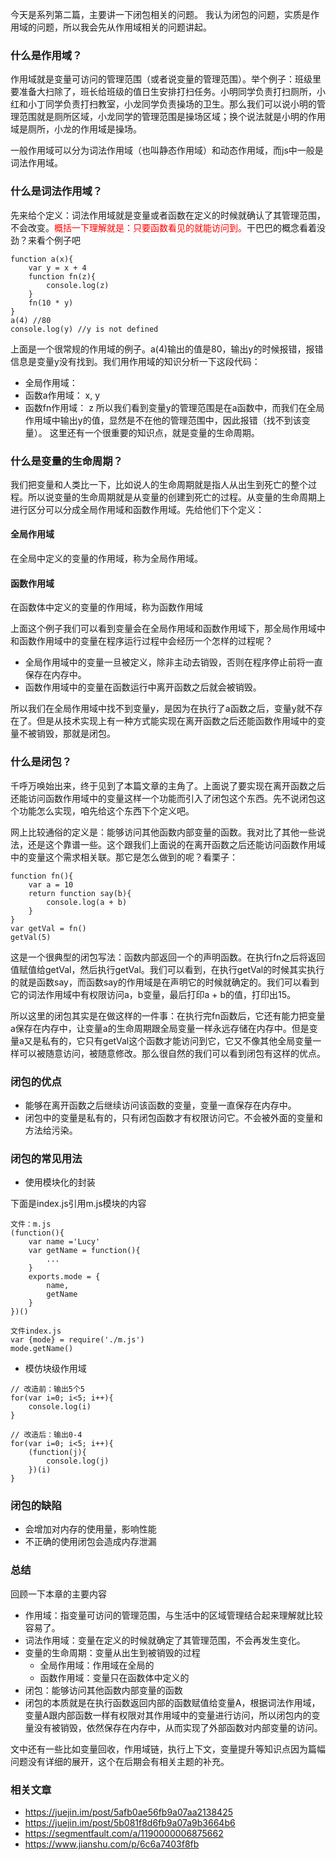 今天是系列第二篇，主要讲一下闭包相关的问题。
我认为闭包的问题，实质是作用域的问题，所以我会先从作用域相关的问题讲起。

### 什么是作用域？
作用域就是变量可访问的管理范围（或者说变量的管理范围）。举个例子：班级里要准备大扫除了，班长给班级的值日生安排打扫任务。小明同学负责打扫厕所，小红和小丁同学负责打扫教室，小龙同学负责操场的卫生。那么我们可以说小明的管理范围就是厕所区域，小龙同学的管理范围是操场区域；换个说法就是小明的作用域是厕所，小龙的作用域是操场。

一般作用域可以分为词法作用域（也叫静态作用域）和动态作用域，而js中一般是词法作用域。

### 什么是词法作用域？
先来给个定义：词法作用域就是变量或者函数在定义的时候就确认了其管理范围，不会改变。<span style="color: red;">概括一下理解就是：只要函数看见的就能访问到。</span>干巴巴的概念看着没劲？来看个例子吧
```
function a(x){
    var y = x + 4
    function fn(z){
        console.log(z)
    }
    fn(10 * y)
}
a(4) //80
console.log(y) //y is not defined
```
上面是一个很常规的作用域的例子。a(4)输出的值是80，输出y的时候报错，报错信息是变量y没有找到。我们用作用域的知识分析一下这段代码：
- 全局作用域：
- 函数a作用域： x, y
- 函数fn作用域： z
所以我们看到变量y的管理范围是在a函数中，而我们在全局作用域中输出y的值，显然是不在他的管理范围中，因此报错（找不到该变量）。
这里还有一个很重要的知识点，就是变量的生命周期。


### 什么是变量的生命周期？
我们把变量和人类比一下，比如说人的生命周期就是指人从出生到死亡的整个过程。所以说变量的生命周期就是从变量的创建到死亡的过程。从变量的生命周期上进行区分可以分成全局作用域和函数作用域。先给他们下个定义：

#### 全局作用域
在全局中定义的变量的作用域，称为全局作用域。

#### 函数作用域
在函数体中定义的变量的作用域，称为函数作用域

上面这个例子我们可以看到变量会在全局作用域和函数作用域下，那全局作用域中和函数作用域中的变量在程序运行过程中会经历一个怎样的过程呢？
- 全局作用域中的变量一旦被定义，除非主动去销毁，否则在程序停止前将一直保存在内存中。
- 函数作用域中的变量在函数运行中离开函数之后就会被销毁。

所以我们在全局作用域中找不到变量y，是因为在执行了a函数之后，变量y就不存在了。但是从技术实现上有一种方式能实现在离开函数之后还能函数作用域中的变量不被销毁，那就是闭包。



### 什么是闭包？
千呼万唤始出来，终于见到了本篇文章的主角了。上面说了要实现在离开函数之后还能访问函数作用域中的变量这样一个功能而引入了闭包这个东西。先不说闭包这个功能怎么实现，咱先给这个东西下个定义吧。

网上比较通俗的定义是：能够访问其他函数内部变量的函数。我对比了其他一些说法，还是这个靠谱一些。这个跟我们上面说的在离开函数之后还能访问函数作用域中的变量这个需求相关联。那它是怎么做到的呢？看栗子：
```
function fn(){
    var a = 10
    return function say(b){
        console.log(a + b)
    }
}
var getVal = fn()
getVal(5)
```
这是一个很典型的闭包写法：函数内部返回一个的声明函数。在执行fn之后将返回值赋值给getVal，然后执行getVal。我们可以看到，在执行getVal的时候其实执行的就是函数say，而函数say的作用域是在声明它的时候就确定的。我们可以看到它的词法作用域中有权限访问a，b变量，最后打印a + b的值，打印出15。

所以这里的闭包其实是在做这样的一件事：在执行完fn函数后，它还有能力把变量a保存在内存中，让变量a的生命周期跟全局变量一样永远存储在内存中。但是变量a又是私有的，它只有getVal这个函数才能访问到它，它又不像其他全局变量一样可以被随意访问，被随意修改。那么很自然的我们可以看到闭包有这样的优点。


### 闭包的优点
- 能够在离开函数之后继续访问该函数的变量，变量一直保存在内存中。
- 闭包中的变量是私有的，只有闭包函数才有权限访问它。不会被外面的变量和方法给污染。

### 闭包的常见用法
- 使用模块化的封装

下面是index.js引用m.js模块的内容
```
文件：m.js
(function(){
    var name ='Lucy'
    var getName = function(){
        ...
    }
    exports.mode = {
        name,
        getName
    }
})()

文件index.js
var {mode} = require('./m.js')
mode.getName()
```

- 模仿块级作用域
```
// 改造前：输出5个5
for(var i=0; i<5; i++){
    console.log(i)
}

// 改造后：输出0-4
for(var i=0; i<5; i++){
    (function(j){
        console.log(j)
    })(i)
}
```

### 闭包的缺陷
- 会增加对内存的使用量，影响性能
- 不正确的使用闭包会造成内存泄漏

### 总结
回顾一下本章的主要内容
- 作用域：指变量可访问的管理范围，与生活中的区域管理结合起来理解就比较容易了。
- 词法作用域：变量在定义的时候就确定了其管理范围，不会再发生变化。
- 变量的生命周期：变量从出生到被销毁的过程
    - 全局作用域：作用域在全局的
    - 函数作用域：变量只在函数体中定义的
- 闭包：能够访问其他函数内部变量的函数
- 闭包的本质就是在执行函数返回内部的函数赋值给变量A，根据词法作用域，变量A跟内部函数一样有权限对其作用域中的变量进行访问，所以闭包内的变量没有被销毁，依然保存在内存中，从而实现了外部函数对内部变量的访问。

文中还有一些比如变量回收，作用域链，执行上下文，变量提升等知识点因为篇幅问题没有详细的展开，这个在后期会有相关主题的补充。

### 相关文章
- https://juejin.im/post/5afb0ae56fb9a07aa2138425
- https://juejin.im/post/5b081f8d6fb9a07a9b3664b6
- https://segmentfault.com/a/1190000006875662
- https://www.jianshu.com/p/6c6a7403f8fb
